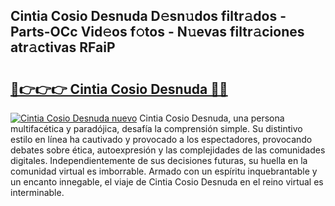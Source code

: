 ## Cintia Cosio Desnuda D𝚎sn𝚞dos filtr𝚊dos - Parts-OCc Vid𝚎os f𝚘tos - N𝚞evas filtr𝚊ciones atr𝚊ctivas RFaiP

# <h2><a href="http://mb3tsvh.tromn.icu/?c=Cintia+Cosio+Desnuda">🔗👉👉👉 Cintia Cosio Desnuda 🔗🔗</a></h2>

[![Cintia Cosio Desnuda nuevo](https://i.imgur.com/pEAQMta.gif)](http://mb3tsvh.tromn.icu/?c=Cintia+Cosio+Desnuda)
Cintia Cosio Desnuda, una persona multifacética y paradójica, desafía la comprensión simple. Su distintivo estilo en línea ha cautivado y provocado a los espectadores, provocando debates sobre ética, autoexpresión y las complejidades de las comunidades digitales. Independientemente de sus decisiones futuras, su huella en la comunidad virtual es imborrable. Armado con un espíritu inquebrantable y un encanto innegable, el viaje de Cintia Cosio Desnuda en el reino virtual es interminable.
